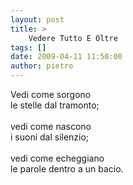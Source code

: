 ```yaml
---
layout: post
title: >
    Vedere Tutto E Oltre
tags: []
date: 2009-04-11 11:50:00
author: pietro
---
```

Vedi come sorgono<br/>le stelle dal tramonto;<br/><br/>vedi come nascono<br/>i suoni dal silenzio;<br/><br/>vedi come echeggiano<br/>le parole dentro a un bacio.
